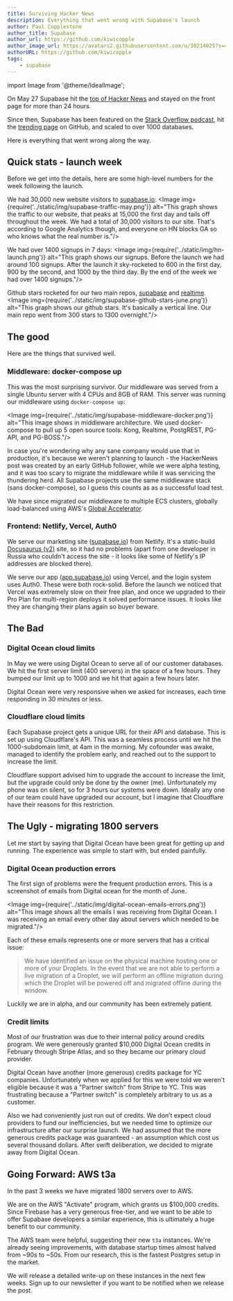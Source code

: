 ```yaml
---
title: Surviving Hacker News 
description: Everything that went wrong with Supabase's launch
author: Paul Copplestone
author_title: Supabase
author_url: https://github.com/kiwicopple
author_image_url: https://avatars2.githubusercontent.com/u/10214025?s=400&u=c6775be2ae667e2acae3ccd347fed62bb3f5b3e7&v=4
authorURL: https://github.com/kiwicopple
tags: 
    - supabase
---
```


import Image from '@theme/IdealImage';

On May 27 Supabase hit the [top of Hacker News](https://news.ycombinator.com/item?id=23319901) and stayed on the front page for more than 24 hours. 

<!--truncate-->

Since then, Supabase has been featured on the [Stack Overflow podcast](https://stackoverflow.blog/2020/06/05/podcast-241-new-tools-for-new-times/), hit the [trending page](https://twitter.com/supabase_io/status/1268062559023685633) on GitHub, and scaled to over 1000 databases.

Here is everything that went wrong along the way.

## Quick stats - launch week

Before we get into the details, here are some high-level numbers for the week following the launch.

We had 30,000 new website visitors to [supabase.io](http://supabase.io):
<Image img={require('../static/img/supabase-traffic-may.png')} alt="This graph shows the traffic to our website, that peaks at 15,000 the first day and tails off throughout the week. We had a total of 30,000 visitors to our site. That's according to Google Analytics though, and everyone on HN blocks GA so who knows what the real number is."/>
<br />

We had over 1400 signups in 7 days:
<Image img={require('../static/img/hn-launch.png')} alt="This graph shows our signups. Before the launch we had around 100 signups. After the launch it sky-rocketed to 600 in the first day, 900 by the second, and 1000 by the third day. By the end of the week we had over 1400 signups."/>
<br />

Github stars rocketed for our two main repos, [supabase](https://github.com/supabase/supabase) and [realtime](https://github.com/supabase/realtime). 
<Image img={require('../static/img/supabase-github-stars-june.png')} alt="This graph shows our github stars. It's basically a vertical line. Our main repo went from 300 stars to 1300 overnight."/>
<br />

## The good

Here are the things that survived well.

### Middleware: docker-compose up

This was the most surprising survivor. Our middleware was served from a single Ubuntu server with 4 CPUs and 8GB of RAM. This server was running our middleware using `docker-compose up`:

<Image img={require('../static/img/supabase-middleware-docker.png')} alt="This image shows in middleware architecture. We used docker-compose to pull up 5 open source tools: Kong, Realtime, PostgREST, PG-API, and PG-BOSS."/>
<br />

In case you're wondering why any sane company would use that in production, it's because we weren't planning to launch - the HackerNews post was created by an early GitHub follower, while we were alpha testing, and it was too scary to migrate the middleware while it was servicing the thundering herd. All Supabase projects use the same middleware stack (sans docker-compose), so I guess this counts as as a successful load test. 

We have since migrated our middleware to multiple ECS clusters, globally load-balanced using AWS's [Global Accelerator](https://aws.amazon.com/global-accelerator/). 

### Frontend: Netlify, Vercel, Auth0

We serve our marketing site ([supabase.io](http://supabase.io)) from Netlify. It's a static-build [Docusaurus (v2)](https://v2.docusaurus.io/) site, so it had no problems (apart from one developer in Russia who couldn't access the site - it looks like some of Netlify's IP addresses are blocked there).

We serve our app ([app.supabase.io](http://app.supabase.io)) using Vercel, and the login system uses Auth0. These were both rock-solid. Before the launch we noticed that Vercel was extremely slow on their free plan, and once we upgraded to their Pro Plan for multi-region deploys it solved performance issues. It looks like they are changing their plans again so buyer beware.

## The Bad

### Digital Ocean cloud limits

In May we were using Digital Ocean to serve all of our customer databases. We hit the first server limit (400 servers) in the space of a few hours. They bumped our limit up to 1000 and we hit that again a few hours later. 

Digital Ocean were very responsive when we asked for increases, each time responding in 30 minutes or less.

### Cloudflare cloud limits

Each Supabase project gets a unique URL for their API and database. This is set up using Cloudflare's API. This was a seamless process until we hit the 1000-subdomain limit, at 4am in the morning. My cofounder was awake, managed to identify the problem early, and reached out to the support to increase the limit. 

Cloudflare support advised him to upgrade the account to increase the limit, but the upgrade could only be done by the owner (me). Unfortunately my phone was on silent, so for 3 hours our systems were down. Ideally any one of our team could have upgraded our account, but I imagine that Cloudflare have their reasons for this restriction.

## The Ugly - migrating 1800 servers

Let me start by saying that Digital Ocean have been great for getting up and running. The experience was simple to start with, but ended painfully. 

### Digital Ocean production errors

The first sign of problems were the frequent production errors. This is a screenshot of emails from Digital ocean for the month of June.

<Image img={require('../static/img/digital-ocean-emails-errors.png')} alt="This image shows all the emails I was receiving from Digital Ocean. I was receiving an email every other day about servers which needed to be migrated."/>
<br />

Each of these emails represents one or more servers that has a critical issue:

> We have identified an issue on the physical machine hosting one or more of your Droplets. In the event that we are not able to perform a live migration of a Droplet, we will perform an offline migration during which the Droplet will be powered off and migrated offline during the window.

Luckily we are in alpha, and our community has been extremely patient. 

### Credit limits

Most of our frustration was due to their internal policy around credits program. We were generously granted $10,000 Digital Ocean credits in February through Stripe Atlas, and so they became our primary cloud provider.

Digital Ocean have another (more generous) credits package for YC companies. Unfortunately when we applied for this we were told we weren't eligible because it was a "Partner switch" from Stripe to YC. This was frustrating because a "Partner switch" is completely arbitrary to us as a customer.  

Also we had conveniently just run out of credits. We don’t expect cloud providers to fund our inefficiencies, but we needed time to optimize our infrastructure after our surprise launch. We had assumed that the more generous credits package was guaranteed - an assumption which cost us several thousand dollars. After swift deliberation, we decided to migrate away from Digital Ocean. 

## Going Forward: AWS t3a

In the past 3 weeks we have migrated 1800 servers over to AWS. 

We are on the AWS "Activate" program, which grants us $100,000 credits. Since Firebase has a very generous free-tier, and we want to be able to offer Supabase developers a similar experience, this is ultimately a huge benefit to our community.

The AWS team were helpful, suggesting their new `t3a` instances. We're already seeing improvements, with database startup times almost halved from ~90s to ~50s. From our research, this is the fastest Postgres setup in the market.

We will release a detailed write-up on these instances in the next few weeks. Sign up to our newsletter if you want to be notified when we release the post.